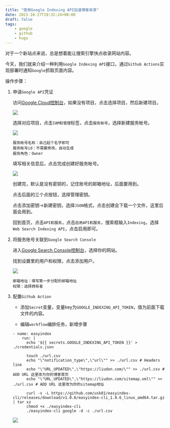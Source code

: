 ```yaml
---
title: "使用Google Indexing API加速博客收录"
date: 2023-10-27T19:32:24+08:00
draft: false
tags:
    - google
    - github
    - hugo
---
```


对于一个新站点来说，总是想着能让搜索引擎快点收录网站内容。

今天，我们就来介绍一种利用`Google Indexing API`接口，通过`Github Actions`实现部署时通知`Google`抓取页面内容。

操作步骤：

1. 申请`Google API`凭证

    访问[Google Cloud控制台](https://console.cloud.google.com/)，如果没有项目，点击选择项目，然后新建项目。

    ![](https://static.liudon.com/img/20231027193906.png)

    选择对应项目，点击`IAM和管理`标签，点击`服务帐号`，选择新建服务帐号。

    ![](https://static.liudon.com/img/20231027194257.png)

    ```
    服务帐号名称：自己起个名字即可
    服务帐号id：不需要修改，自动生成
    服务角色：Owner
    ```

    填写相关信息后，点击完成创建好服务帐号。

    ![](https://static.liudon.com/img/20231027194753.png)

    创建完，默认是没有密钥的，记住账号的邮箱地址，后面要用到。
    
    点击后面的三个点按钮，选择管理密钥。

    点击添加密钥->新建密钥，选择`JSON`格式，点击创建会下载一个文件，这里后面会用到。

    回到首页，点击`API和服务`，点击`启用API和服务`，搜索框输入`Indexing`，选择`Web Search Indexing API`，点击启用即可。

2. 将服务账号关联到`Google Search Console`

    进入[Google Search Console控制台](https://search.google.com/)，选择你的网站。

    找到设置里的用户和权限，点击添加用户。

    ![](https://static.liudon.com/img/202310280923031.png)

    ```
    邮箱地址：填写第一步分配的邮箱地址
    权限：选择拥有者
    ```

3. 配置`Github Action`

    - 添加`Secret`变量，变量key为`GOOGLE_INDEXING_API_TOKEN`，值为前面下载文件的内容。

    - 编辑`workflow`编排任务，新增步骤

    ```
    - name: easyindex
        run: |
          echo '${{ secrets.GOOGLE_INDEXING_API_TOKEN }}' > ./credentials.json

          touch ./url.csv
          echo "\"notification_type\",\"url\"" >> ./url.csv # Headers line
          echo "\"URL_UPDATED\",\"https://liudon.com/\"" >> ./url.csv # ADD URL 这里改为你的博客首页
          echo "\"URL_UPDATED\",\"https://liudon.com/sitemap.xml\"" >> ./url.csv # ADD URL 这里改为你的sitemap地址

          curl -s -L https://github.com/usk81/easyindex-cli/releases/download/v1.0.6/easyindex-cli_1.0.6_linux_amd64.tar.gz | tar xz
          chmod +x ./easyindex-cli
          ./easyindex-cli google -d -c ./url.csv
    ```

    ![](https://static.liudon.com/img/20231027200238.png)
